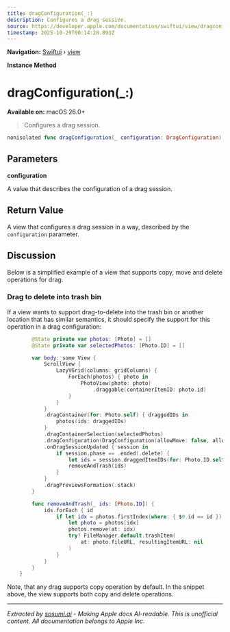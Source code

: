 ```yaml
---
title: dragConfiguration(_:)
description: Configures a drag session.
source: https://developer.apple.com/documentation/swiftui/view/dragconfiguration(_:)
timestamp: 2025-10-29T00:14:28.893Z
---
```


**Navigation:** [Swiftui](/documentation/swiftui) › [view](/documentation/swiftui/view)

**Instance Method**

# dragConfiguration(_:)

**Available on:** macOS 26.0+

> Configures a drag session.

```swift
nonisolated func dragConfiguration(_ configuration: DragConfiguration) -> some View
```

## Parameters

**configuration**

A value that describes the configuration of a drag session.



## Return Value

A view that configures a drag session in a way, described by the `configuration` parameter.

## Discussion

Below is a simplified example of a view that supports copy, move and delete operations for drag.

### Drag to delete into trash bin

If a view wants to support drag-to-delete into the trash bin or another location that has similar semantics, it should specify the support for this operation in a drag configuration:

```swift
        @State private var photos: [Photo] = []
        @State private var selectedPhotos: [Photo.ID] = []

        var body: some View {
            ScrollView {
                LazyVGrid(columns: gridColumns) {
                    ForEach(photos) { photo in
                        PhotoView(photo: photo)
                            .draggable(containerItemID: photo.id)
                    }
                }
            }
            .dragContainer(for: Photo.self) { draggedIDs in
                photos(ids: draggedIDs)
            }
            .dragContainerSelection(selectedPhotos)
            .dragConfiguration(DragConfiguration(allowMove: false, allowDelete: true))
            .onDragSessionUpdated { session in
                if session.phase == .ended(.delete) {
                    let ids = session.draggedItemIDs(for: Photo.ID.self)
                    removeAndTrash(ids)
                }
            }
            .dragPreviewsFormation(.stack)
        }

        func removeAndTrash(_ ids: [Photo.ID]) {
            ids.forEach { id
                if let idx = photos.firstIndex(where: { $0.id == id }) {
                    let photo = photos[idx]
                    photos.remove(at: idx)
                    try? FileManager.default.trashItem(
                        at: photo.fileURL, resultingItemURL: nil
                    )
                }
            }
        }
    }
```

Note, that any drag supports copy operation by default. In the snippet above, the view supports both copy and delete operations.

---

*Extracted by [sosumi.ai](https://sosumi.ai) - Making Apple docs AI-readable.*
*This is unofficial content. All documentation belongs to Apple Inc.*
